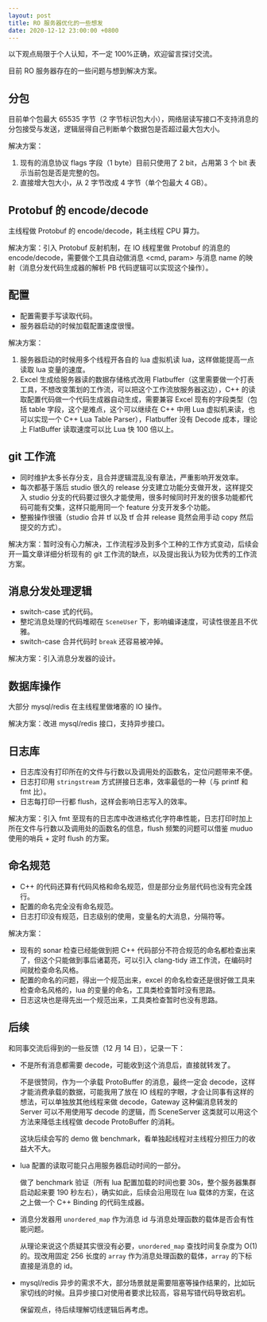 ```yaml
---
layout: post
title: RO 服务器优化的一些想发
date: 2020-12-12 23:00:00 +0800
---
```


以下观点局限于个人认知，不一定 100%正确，欢迎留言探讨交流。

目前 RO 服务器存在的一些问题与想到解决方案。

## 分包

目前单个包最大 65535 字节（2 字节标识包大小），网络层读写接口不支持消息的分包接受与发送，逻辑层得自己判断单个数据包是否超过最大包大小。

解决方案：

1. 现有的消息协议 flags 字段（1 byte）目前只使用了 2 bit，占用第 3 个 bit 表示当前包是否是完整的包。
2. 直接增大包大小，从 2 字节改成 4 字节（单个包最大 4 GB）。

## Protobuf 的 encode/decode

主线程做 Protobuf 的 encode/decode，耗主线程 CPU 算力。

解决方案：引入 Protobuf 反射机制，在 IO 线程里做 Protobuf 的消息的 encode/decode，需要做个工具自动做消息 &lt;cmd, param&gt; 与消息 name 的映射（消息分发代码生成器的解析 PB 代码逻辑可以实现这个操作）。

## 配置

- 配置需要手写读取代码。
- 服务器启动的时候加载配置速度很慢。

解决方案：

1. 服务器启动的时候用多个线程开各自的 lua 虚拟机读 lua，这样做能提高一点读取 lua 变量的速度。
2. Excel 生成给服务器读的数据存储格式改用 Flatbuffer（这里需要做一个打表工具，不想改变策划的工作流，可以把这个工作流放服务器这边），C++ 的读取配置代码做一个代码生成器自动生成，需要兼容 Excel 现有的字段类型（包括 table 字段，这个是难点，这个可以继续在 C++ 中用 Lua 虚拟机来读，也可以实现一个 C++ Lua Table Parser），Flatbuffer 没有 Decode 成本，理论上 FlatBuffer 读取速度可以比 Lua 快 100 倍以上。

## git 工作流

- 同时维护太多长存分支，且合并逻辑混乱没有章法，严重影响开发效率。
- 每次都基于落后 studio 很久的 release 分支建立功能分支做开发，这样提交入 studio 分支的代码要过很久才能使用，很多时候同时开发的很多功能都代码可能有交集，这样只能用同一个 feature 分支开发多个功能。
- 整搬操作很骚（studio 合并 tf 以及 tf 合并 release 竟然会用手动 copy 然后提交的方式）。

解决方案：暂时没有心力解决，工作流程涉及到多个工种的工作方式变动，后续会开一篇文章详细分析现有的 git 工作流的缺点，以及提出我认为较为优秀的工作流方案。

## 消息分发处理逻辑

- switch-case 式的代码。
- 整坨消息处理的代码堆砌在 `SceneUser` 下，影响编译速度，可读性很差且不优雅。
- switch-case 合并代码时 `break` 还容易被冲掉。

解决方案：引入消息分发器的设计。

## 数据库操作

大部分 mysql/redis 在主线程里做堵塞的 IO 操作。

解决方案：改进 mysql/redis 接口，支持异步接口。

## 日志库

- 日志库没有打印所在的文件与行数以及调用处的函数名，定位问题带来不便。
- 日志打印用 `stringstream` 方式拼接日志串，效率最低的一种（与 printf 和 fmt 比）。
- 日志每打印一行都 flush，这样会影响日志写入的效率。

解决方案：引入 fmt 至现有的日志库中改进格式化字符串性能，日志打印时加上所在文件与行数以及调用处的函数名的信息，flush 频繁的问题可以借鉴 muduo 使用的哨兵 + 定时 flush 的方案。

## 命名规范

- C++ 的代码还算有代码风格和命名规范，但是部分业务层代码也没有完全践行。
- 配置的命名完全没有命名规范。
- 日志打印没有规范，日志级别的使用，变量名的大消息，分隔符等。

解决方案：

- 现有的 sonar 检查已经能做到把 C++ 代码部分不符合规范的命名都检查出来了，但这个只能做到事后诸葛亮，可以引入 clang-tidy 进工作流，在编码时间就检查命名风格。
- 配置的命名的问题，得出一个规范出来，excel 的命名检查还是很好做工具来检查命名风格的，lua 的变量的命名，工具类检查暂时没有思路。
- 日志这块也是得先出一个规范出来，工具类检查暂时也没有思路。

## 后续

和同事交流后得到的一些反馈（12 月 14 日），记录一下：

- 不是所有消息都需要 decode，可能收到这个消息后，直接就转发了。

  不是很赞同，作为一个承载 ProtoBuffer 的消息，最终一定会 decode，这样才能消费承载的数据，可能我用了放在 IO 线程的字眼，才会让同事有这样的想法，可以单独放其他线程来做 decode，Gateway 这种偏消息转发的 Server 可以不用使用写 decode 的逻辑，而 SceneServer 这类就可以用这个方法来降低主线程做 decode ProtoBuffer 的消耗。

  这块后续会写的 demo 做 benchmark，看单独起线程对主线程分担压力的收益大不大。

- lua 配置的读取可能只占用服务器启动时间的一部分。

  做了 benchmark 验证（所有 lua 配置加载的时间也要 30s，整个服务器集群启动起来要 190 秒左右），确实如此，后续会沿用现在 lua 载体的方案，在这之上做一个 C++ Binding 的代码生成器。

- 消息分发器用 `unordered_map` 作为消息 id 与消息处理函数的载体是否会有性能问题。

  从理论来说这个质疑其实很没有必要，`unordered_map` 查找时间复杂度为 O(1) 的。现改用固定 256 长度的 `array` 作为消息处理函数的载体，`array` 的下标直接是消息的 id。

- mysql/redis 异步的需求不大，部分场景就是需要阻塞等操作结果的，比如玩家切线的时候。且异步接口对使用者要求比较高，容易写错代码导致宕机。

  保留观点，待后续理解切线逻辑后再考虑。

